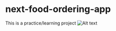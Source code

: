 # next-food-ordering-app
This is a practice/learning project
![Alt text](next-food-ordering-app/food-ordering-app/public/img/bake.png/?raw=true "Title")
